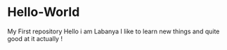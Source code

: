 # Hello-World
My First repository
Hello i am Labanya
I like to learn new things and quite good at it actually ! 
